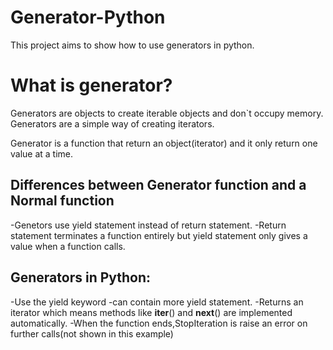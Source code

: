 # Generator-Python

This project aims to show how to use generators in python.

# What is generator?

Generators are objects to create iterable objects and don`t occupy memory.
Generators are a simple way of creating iterators.

Generator is a function that return an object(iterator) and it only return one value at a time.

## Differences between Generator function and a Normal function

  -Genetors use yield statement instead of return statement.
  -Return statement terminates a function entirely but yield statement only gives a value when a function calls.

## Generators in Python: 

  -Use the yield keyword
  -can contain more yield statement.
  -Returns an iterator which means methods like __iter__() and __next__() are implemented automatically.
  -When the function ends,StopIteration is raise an error on further calls(not shown in this example)
